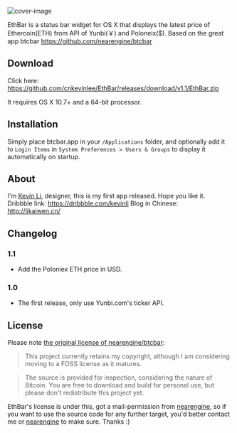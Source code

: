 
![cover-image](https://raw.github.com/cnkevinlee/ethbar/master/Resources/github_cover.png)

EthBar is a status bar widget for OS X that displays the latest price of Ethercoin(ETH) from API of Yunbi(￥) and Poloneix($).
Based on the great app btcbar https://github.com/nearengine/btcbar

## Download

Click here: https://github.com/cnkevinlee/EthBar/releases/download/v1.1/EthBar.zip

It requires OS X 10.7+ and a 64-bit processor.

## Installation

Simply place btcbar.app in your `/Applications` folder, and optionally add it to `Login Items` in `System Preferences > Users & Groups` to display it automatically on startup.

## About

I'm [Kevin Li](http://kevin-li.com/), designer, this is my first app released. Hope you like it.
Dribbble link: https://dribbble.com/kevinli
Blog in Chinese: http://likaiwen.cn/

## Changelog

### 1.1

* Add the Poloniex ETH price in USD.

### 1.0

* The first release, only use Yunbi.com's ticker API.

## License

Please note [the original license of nearengine/btcbar](https://github.com/nearengine/btcbar#license):

> This project currently retains my copyright, although I am considering moving to a FOSS license as it matures.

> The source is provided for inspection, considering the nature of Bitcoin. You are free to download and build for personal use, but please don't redistribute this project yet.

EthBar's license is under this, got a mail-permission from [nearengine](https://github.com/nearengine), so if you want to use the source code for any further target, you'd better contact me or [nearengine](https://github.com/nearengine) to make sure. Thanks :)


